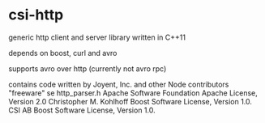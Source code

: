csi-http
========


generic http client and server library written in C++11 

depends on boost, curl and avro

supports avro over http (currently not avro rpc)




contains code written by
Joyent, Inc. and other Node contributors  "freeware" se http_parser.h
Apache Software Foundation  Apache License, Version 2.0 
Christopher M. Kohlhoff     Boost Software License, Version 1.0.
CSI AB                      Boost Software License, Version 1.0.






